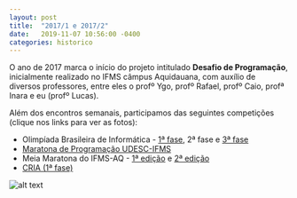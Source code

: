 ```yaml
---
layout: post
title:  "2017/1 e 2017/2"
date:   2019-11-07 10:56:00 -0400
categories: historico
---
```


O ano de 2017 marca o início do projeto intitulado **Desafio de Programação**, inicialmente realizado no IFMS câmpus Aquidauana, com auxílio de diversos professores, entre eles
o profº Ygo, profº Rafael, profº Caio, profª Inara e eu (profº Lucas).

Além dos encontros semanais, participamos das seguintes competições (clique nos links para ver as fotos):

- Olimpíada Brasileira de Informática - [1ª fase][1], 2ª fase e [3ª fase][3]
- [Maratona de Programação UDESC-IFMS][4]
- Meia Maratona do IFMS-AQ - [1ª edição][2] e [2ª edição][5]
- [CRIA (1ª fase)][6]

![alt text][logo]

[1]: https://drive.google.com/drive/folders/0B_aBRkPVBdAYSUxQYnNKZzd5eGs?usp=sharing
[2]: https://drive.google.com/drive/folders/0B_aBRkPVBdAYSTEtMnU0TTV1c0E?usp=sharing
[3]: https://drive.google.com/drive/folders/0B_aBRkPVBdAYVW14NlI4dWQtNDg?usp=sharing
[4]: https://drive.google.com/drive/folders/0B_aBRkPVBdAYUVNrZnJmMG1Jb00?usp=sharing
[5]: https://drive.google.com/drive/folders/0B_aBRkPVBdAYZXgwUDVPVzdyajg?usp=sharing
[6]: https://drive.google.com/drive/folders/0B_aBRkPVBdAYa3NGLVVrcFRaMG8?usp=sharing
[logo]: {{site.baseurl}}/assets/img/obi_2017.jpg "Equipe e estudantes ao final da competição"

